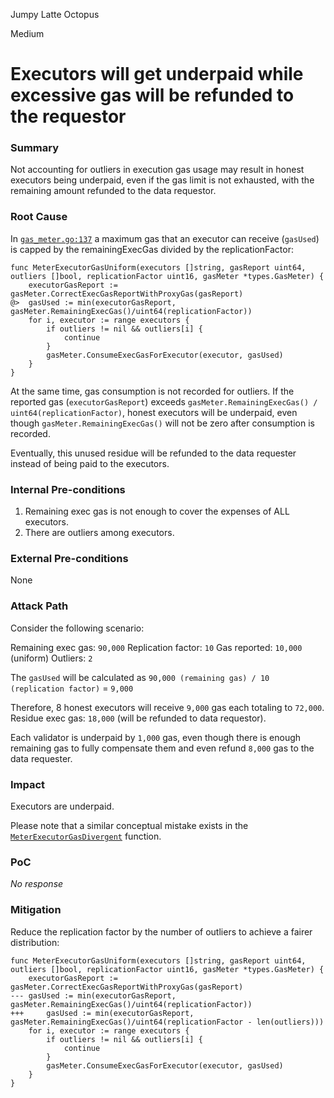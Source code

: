 Jumpy Latte Octopus

Medium

# Executors will get underpaid while excessive gas will be refunded to the requestor

### Summary

Not accounting for outliers in execution gas usage may result in honest executors being underpaid, even if the gas limit is not exhausted, with the remaining amount refunded to the data requestor.

### Root Cause

In [`gas_meter.go:137`](https://github.com/sherlock-audit/2024-12-seda-protocol/blob/main/seda-chain/x/tally/keeper/gas_meter.go#L135-L144) a maximum gas that an executor can receive (`gasUsed`) is capped by the remainingExecGas divided by the replicationFactor:

```golang
func MeterExecutorGasUniform(executors []string, gasReport uint64, outliers []bool, replicationFactor uint16, gasMeter *types.GasMeter) {
	executorGasReport := gasMeter.CorrectExecGasReportWithProxyGas(gasReport)
@>	gasUsed := min(executorGasReport, gasMeter.RemainingExecGas()/uint64(replicationFactor))
	for i, executor := range executors {
		if outliers != nil && outliers[i] {
			continue
		}
		gasMeter.ConsumeExecGasForExecutor(executor, gasUsed)
	}
}
```

At the same time, gas consumption is not recorded for outliers. If the reported gas (`executorGasReport`) exceeds `gasMeter.RemainingExecGas() / uint64(replicationFactor)`, honest executors will be underpaid, even though `gasMeter.RemainingExecGas()` will not be zero after consumption is recorded.

Eventually, this unused residue will be refunded to the data requester instead of being paid to the executors.

### Internal Pre-conditions

1. Remaining exec gas is not enough to cover the expenses of ALL executors.
2. There are outliers among executors.

### External Pre-conditions

None

### Attack Path

Consider the following scenario:

Remaining exec gas: `90,000`
Replication factor: `10`
Gas reported: `10,000` (uniform)
Outliers: `2`

The `gasUsed` will be calculated as `90,000 (remaining gas) / 10 (replication factor)` = `9,000`

Therefore, 8 honest executors will receive `9,000` gas each totaling to `72,000`.
Residue exec gas: `18,000` (will be refunded to data requestor).

Each validator is underpaid by `1,000` gas, even though there is enough remaining gas to fully compensate them and even refund `8,000` gas to the data requester.

### Impact

Executors are underpaid.

Please note that a similar conceptual mistake exists in the [`MeterExecutorGasDivergent`](https://github.com/sherlock-audit/2024-12-seda-protocol/blob/main/seda-chain/x/tally/keeper/gas_meter.go#L155) function.

### PoC

_No response_

### Mitigation

Reduce the replication factor by the number of outliers to achieve a fairer distribution:

```golang
func MeterExecutorGasUniform(executors []string, gasReport uint64, outliers []bool, replicationFactor uint16, gasMeter *types.GasMeter) {
	executorGasReport := gasMeter.CorrectExecGasReportWithProxyGas(gasReport)
---	gasUsed := min(executorGasReport, gasMeter.RemainingExecGas()/uint64(replicationFactor))
+++     gasUsed := min(executorGasReport, gasMeter.RemainingExecGas()/uint64(replicationFactor - len(outliers)))
	for i, executor := range executors {
		if outliers != nil && outliers[i] {
			continue
		}
		gasMeter.ConsumeExecGasForExecutor(executor, gasUsed)
	}
}
```


